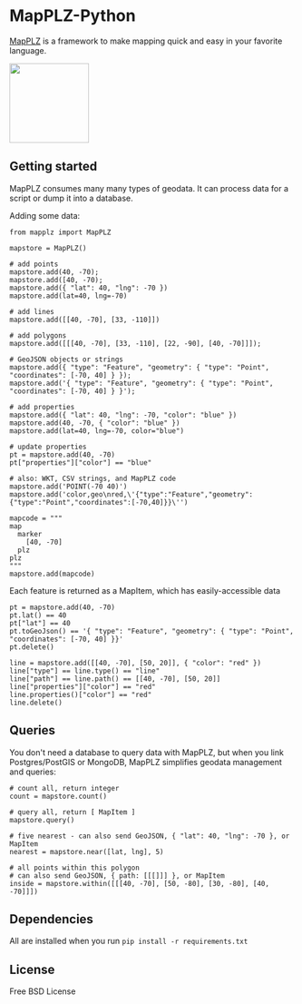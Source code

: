 # MapPLZ-Python

[MapPLZ](http://mapplz.com) is a framework to make mapping quick and easy in
your favorite language.

<img src="https://raw.githubusercontent.com/mapmeld/mapplz-python/master/logo.jpg" width="140"/>

## Getting started

MapPLZ consumes many many types of geodata. It can process data for a script or dump
it into a database.

Adding some data:

```
from mapplz import MapPLZ

mapstore = MapPLZ()

# add points
mapstore.add(40, -70);
mapstore.add([40, -70);
mapstore.add({ "lat": 40, "lng": -70 })
mapstore.add(lat=40, lng=-70)

# add lines
mapstore.add([[40, -70], [33, -110]])

# add polygons
mapstore.add([[[40, -70], [33, -110], [22, -90], [40, -70]]]);

# GeoJSON objects or strings
mapstore.add({ "type": "Feature", "geometry": { "type": "Point", "coordinates": [-70, 40] } });
mapstore.add('{ "type": "Feature", "geometry": { "type": "Point", "coordinates": [-70, 40] } }');

# add properties
mapstore.add({ "lat": 40, "lng": -70, "color": "blue" })
mapstore.add(40, -70, { "color": "blue" })
mapstore.add(lat=40, lng=-70, color="blue")

# update properties
pt = mapstore.add(40, -70)
pt["properties"]["color"] == "blue"

# also: WKT, CSV strings, and MapPLZ code
mapstore.add('POINT(-70 40)')
mapstore.add('color,geo\nred,\'{"type":"Feature","geometry":{"type":"Point","coordinates":[-70,40]}}\'')

mapcode = """
map
  marker
    [40, -70]
  plz
plz
"""
mapstore.add(mapcode)
```

Each feature is returned as a MapItem, which has easily-accessible data

```
pt = mapstore.add(40, -70)
pt.lat() == 40
pt["lat"] == 40
pt.toGeoJson() == '{ "type": "Feature", "geometry": { "type": "Point", "coordinates": [-70, 40] }}'
pt.delete()

line = mapstore.add([[40, -70], [50, 20]], { "color": "red" })
line["type"] == line.type() == "line"
line["path"] == line.path() == [[40, -70], [50, 20]]
line["properties"]["color"] == "red"
line.properties()["color"] == "red"
line.delete()
```

## Queries

You don't need a database to query data with MapPLZ, but when you link
Postgres/PostGIS or MongoDB, MapPLZ simplifies geodata management and queries:

```
# count all, return integer
count = mapstore.count()

# query all, return [ MapItem ]
mapstore.query()

# five nearest - can also send GeoJSON, { "lat": 40, "lng": -70 }, or MapItem
nearest = mapstore.near([lat, lng], 5)

# all points within this polygon
# can also send GeoJSON, { path: [[[]]] }, or MapItem
inside = mapstore.within([[[40, -70], [50, -80], [30, -80], [40, -70]]])
```

## Dependencies

All are installed when you run ```pip install -r requirements.txt```

## License

Free BSD License
